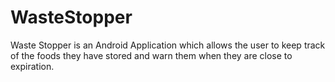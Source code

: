 # WasteStopper
Waste Stopper is an Android Application which allows the user to keep track of the foods they have stored and warn them when they are close to expiration.
